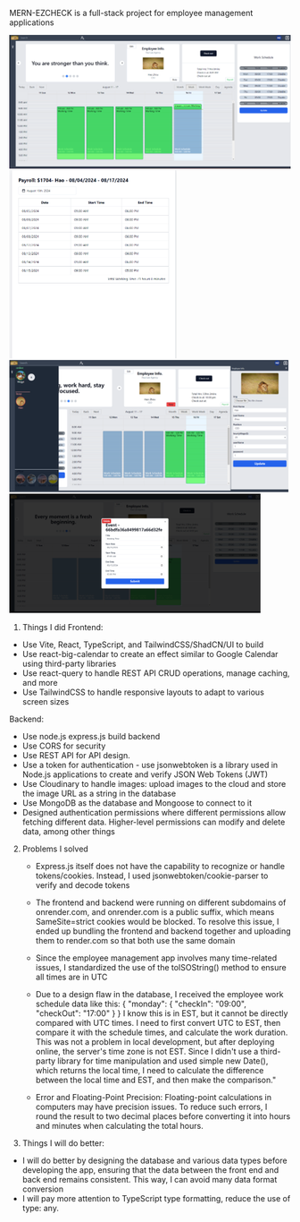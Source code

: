 MERN-EZCHECK is a full-stack project for employee management applications


<img src="/Main.png" alt="main" width="600"/> 
 <div>
    <img src="/Payroll.png" alt="payroll" width="300">
    <img src="/Edit.png" alt="main" width="500">
 </div>
   <img src="/Event.png" alt="main" width="450">
 
 
1. Things I did
   Frontend:

- Use Vite, React, TypeScript, and TailwindCSS/ShadCN/UI to build
- Use react-big-calendar to create an effect similar to Google Calendar using third-party libraries
- Use react-query to handle REST API CRUD operations, manage caching, and more
- Use TailwindCSS to handle responsive layouts to adapt to various screen sizes

Backend:

- Use node.js express.js build backend
- Use CORS for security
- Use REST API for API design.
- Use a token for authentication - use jsonwebtoken is a library used in Node.js applications to create and verify JSON Web Tokens (JWT)
- Use Cloudinary to handle images: upload images to the cloud and store the image URL as a string in the database
- Use MongoDB as the database and Mongoose to connect to it
- Designed authentication permissions where different permissions allow fetching different data. Higher-level permissions can modify and delete data, among other things

2. Problems I solved

   - Express.js itself does not have the capability to recognize or handle tokens/cookies. Instead, I used jsonwebtoken/cookie-parser to verify and decode tokens

   - The frontend and backend were running on different subdomains of onrender.com, and onrender.com is a public suffix,
     which means SameSite=strict cookies would be blocked. To resolve this issue, I ended up bundling the frontend and
     backend together and uploading them to render.com so that both use the same domain

   - Since the employee management app involves many time-related issues, I standardized the use of the toISOString() method to ensure all times are in UTC

   - Due to a design flaw in the database, I received the employee work schedule data like this:
     {
     "monday": {
     "checkIn": "09:00",
     "checkOut": "17:00"
     }
     }
     I know this is in EST, but it cannot be directly compared with UTC times. I need to first convert UTC to EST, then compare it with the schedule times,
     and calculate the work duration. This was not a problem in local development, but after deploying online, the server's time zone is not EST.
     Since I didn't use a third-party library for time manipulation and used simple new Date(),
     which returns the local time, I need to calculate the difference between the local time and EST, and then make the comparison."

   - Error and Floating-Point Precision: Floating-point calculations in computers may have precision issues. To reduce such errors,
     I round the result to two decimal places before converting it into hours and minutes when calculating the total hours.

3. Things I will do better:

- I will do better by designing the database and various data types before developing the app, ensuring that the data
  between the front end and back end remains consistent. This way, I can avoid many data format conversion
- I will pay more attention to TypeScript type formatting, reduce the use of type: any.
